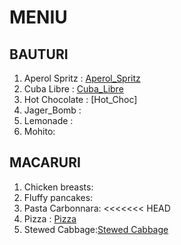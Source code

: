 # MENIU 

## BAUTURI 

1.  Aperol Spritz : [Aperol_Spritz](./BAUTURI/Aperol_Spritz.md)  
2.  Cuba Libre : [Cuba_Libre](./BAUTURI/Cuba_Libre.md)
3.  Hot Chocolate : [Hot_Choc]
4.  Jager_Bomb :
5.  Lemonade :
6.  Mohito:    

## MACARURI

1. Chicken breasts:
2. Fluffy pancakes:
3. Pasta Carbonnara:
<<<<<<< HEAD
4. Pizza : [Pizza](./MANCARE/pizza.md)
5. Stewed Cabbage:[Stewed Cabbage](./MANCARE/Stewed_Cabbage.md)

